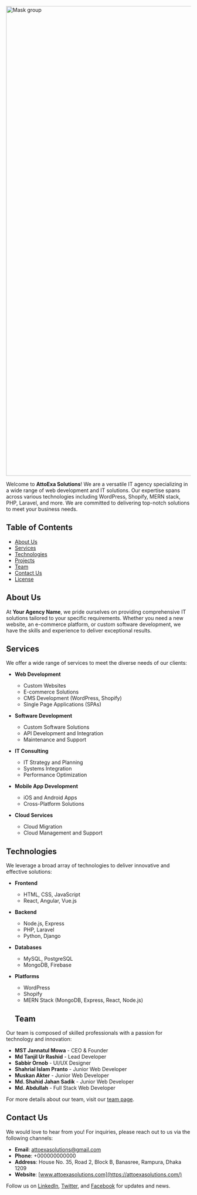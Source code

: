 
<img width="1280" alt="Mask group" src="https://github.com/attoexasol/attoexasol/assets/140740902/aaa66b26-6507-40c0-84a2-723819064973">

Welcome to **AttoExa Solutions**! We are a versatile IT agency specializing in a wide range of web development and IT solutions. Our expertise spans across various technologies including WordPress, Shopify, MERN stack, PHP, Laravel, and more. We are committed to delivering top-notch solutions to meet your business needs.

## Table of Contents

- [About Us](#about-us)
- [Services](#services)
- [Technologies](#technologies)
- [Projects](#projects)
- [Team](#team)
- [Contact Us](#contact-us)
- [License](#license)

## About Us

At **Your Agency Name**, we pride ourselves on providing comprehensive IT solutions tailored to your specific requirements. Whether you need a new website, an e-commerce platform, or custom software development, we have the skills and experience to deliver exceptional results.

## Services

We offer a wide range of services to meet the diverse needs of our clients:

- **Web Development**
  - Custom Websites
  - E-commerce Solutions
  - CMS Development (WordPress, Shopify)
  - Single Page Applications (SPAs)

- **Software Development**
  - Custom Software Solutions
  - API Development and Integration
  - Maintenance and Support

- **IT Consulting**
  - IT Strategy and Planning
  - Systems Integration
  - Performance Optimization

- **Mobile App Development**
  - iOS and Android Apps
  - Cross-Platform Solutions

- **Cloud Services**
  - Cloud Migration
  - Cloud Management and Support

## Technologies

We leverage a broad array of technologies to deliver innovative and effective solutions:

- **Frontend**
  - HTML, CSS, JavaScript
  - React, Angular, Vue.js

- **Backend**
  - Node.js, Express
  - PHP, Laravel
  - Python, Django

- **Databases**
  - MySQL, PostgreSQL
  - MongoDB, Firebase

- **Platforms**
  - WordPress
  - Shopify
  - MERN Stack (MongoDB, Express, React, Node.js)
 
  ## Team

Our team is composed of skilled professionals with a passion for technology and innovation:

- **MST Jannatul Mowa** - CEO & Founder
- **Md Tanjil Ur Rashid** - Lead Developer
- **Sabbir Ornob** - UI/UX Designer
- **Shahrial Islam Pranto** - Junior Web Developer
- **Muskan Akter** - Junior Web Developer
- **Md. Shahid Jahan Sadik** - Junior Web Developer
- **Md. Abdullah** - Full Stack Web Developer

For more details about our team, visit our [team page](link-to-team-page).

## Contact Us

We would love to hear from you! For inquiries, please reach out to us via the following channels:

- **Email**: attoexasolutions@gmail.com
- **Phone**: +000000000000
- **Address**: House No. 35, Road 2, Block B, Banasree, Rampura, Dhaka 1209
- **Website**: [www.attoexasolutions.com](https://attoexasolutions.com/)

Follow us on [LinkedIn](https://bd.linkedin.com/in/atto-exa-solutions-7285a3295), [Twitter](https://x.com/AttoExaSolution), and [Facebook](https://www.facebook.com/weareattoexa) for updates and news.

